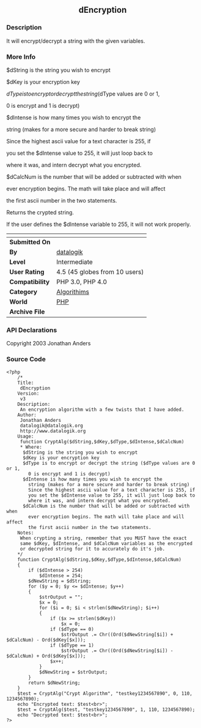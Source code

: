 ﻿<div align="center">

## dEncryption


</div>

### Description

It will encrypt/decrypt a string with the given variables.
 
### More Info
 
$dString is the string you wish to encrypt

$dKey is your encryption key

$dType is to encrypt or decrypt the string ($dType values are 0 or 1,

0 is encrypt and 1 is decrypt)

$dIntense is how many times you wish to encrypt the

string (makes for a more secure and harder to break string)

Since the highest ascii value for a text character is 255, if

you set the $dIntense value to 255, it will just loop back to

where it was, and intern decrypt what you encrypted.

$dCalcNum is the number that will be added or subtracted with when

ever encryption begins. The math will take place and will affect

the first ascii number in the two statements.

Returns the crypted string.

If the user defines the $dIntense variable to 255, it will not work properly.


<span>             |<span>
---                |---
**Submitted On**   |
**By**             |[datalogik](https://github.com/Planet-Source-Code/PSCIndex/blob/master/ByAuthor/datalogik.md)
**Level**          |Intermediate
**User Rating**    |4.5 (45 globes from 10 users)
**Compatibility**  |PHP 3\.0, PHP 4\.0
**Category**       |[Algorithims](https://github.com/Planet-Source-Code/PSCIndex/blob/master/ByCategory/algorithims__8-29.md)
**World**          |[PHP](https://github.com/Planet-Source-Code/PSCIndex/blob/master/ByWorld/php.md)
**Archive File**   |[](https://github.com/Planet-Source-Code/datalogik-dencryption__8-963/archive/master.zip)

### API Declarations

Copyright 2003 Jonathan Anders


### Source Code

```
<?php
	/*
	Title:
	 dEncryption
	Version:
	 v3
	Description:
	 An encryption algorithm with a few twists that I have added.
	Author:
	 Jonathan Anders
	 datalogik@datalogik.org
	 http://www.datalogik.org
	Usage:
	 function CryptAlg($dString,$dKey,$dType,$dIntense,$dCalcNum)
	 * Where:
	  $dString is the string you wish to encrypt
	  $dKey is your encryption key
	  $dType is to encrypt or decrypt the string ($dType values are 0 or 1,
		0 is encrypt and 1 is decrypt)
	  $dIntense is how many times you wish to encrypt the
		string (makes for a more secure and harder to break string)
		Since the highest ascii value for a text character is 255, if
		you set the $dIntense value to 255, it will just loop back to
		where it was, and intern decrypt what you encrypted.
	  $dCalcNum is the number that will be added or subtracted with when
		ever encryption begins. The math will take place and will affect
		the first ascii number in the two statements.
	Notes:
	 When crypting a string, remember that you MUST have the exact
	 same $dKey, $dIntense, and $dCalcNum variables as the encrypted
	 or decrypted string for it to accurately do it's job.
	*/
	function CryptAlg($dString,$dKey,$dType,$dIntense,$dCalcNum)
	{
		if ($dIntense > 254)
			$dIntense = 254;
		$dNewString = $dString;
		for ($y = 0; $y <= $dIntense; $y++)
		{
			$strOutput = "";
			$x = 0;
			for ($i = 0; $i < strlen($dNewString); $i++)
			{
				if ($x >= strlen($dKey))
					$x = 0;
				if ($dType == 0)
					$strOutput .= Chr((Ord($dNewString[$i]) + $dCalcNum) - Ord($dKey[$x]));
				if ($dType == 1)
					$strOutput .= Chr((Ord($dNewString[$i]) - $dCalcNum) + Ord($dKey[$x]));
				$x++;
			}
			$dNewString = $strOutput;
		}
		return $dNewString;
	}
	$test = CryptAlg("Crypt Algorithm", "testkey1234567890", 0, 110, 1234567890);
	echo "Encrypted text: $test<br>";
	$test = CryptAlg($test, "testkey1234567890", 1, 110, 1234567890);
	echo "Decrypted text: $test<br>";
?>
```

